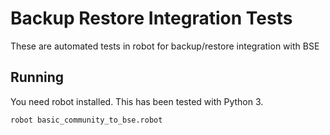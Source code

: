 # Backup Restore Integration Tests

These are automated tests in robot for backup/restore integration with BSE

## Running
You need robot installed. This has been tested with Python 3.

`robot basic_community_to_bse.robot`